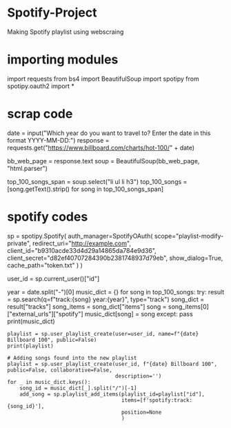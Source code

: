 # Spotify-Project
Making Spotify playlist using webscraing
# importing modules

import requests
from bs4 import BeautifulSoup
import spotipy
from spotipy.oauth2 import *

# scrap code

date = input("Which year do you want to travel to? Enter the date in this format YYYY-MM-DD:")
response = requests.get("https://www.billboard.com/charts/hot-100/" + date)

bb_web_page = response.text
soup = BeautifulSoup(bb_web_page, "html.parser")

top_100_songs_span = soup.select("li ul li h3")
top_100_songs = [song.getText().strip() for song in top_100_songs_span]

# spotify codes

sp = spotipy.Spotify(
    auth_manager=SpotifyOAuth(
        scope="playlist-modify-private", redirect_uri="http://example.com",
        client_id="b9310acde33d4d29a14865da784e9d36",
        client_secret="d82ef40707284390b2381748937d79eb",
        show_dialog=True, cache_path="token.txt"
    )
)

user_id = sp.current_user()["id"]

year = date.split("-")[0]
music_dict = {}
for song in top_100_songs:
    try:
        result = sp.search(q=f"track:{song} year:{year}", type="track")
        song_dict = result["tracks"]
        song_items = song_dict["items"]
        song = song_items[0]["external_urls"]["spotify"]
        music_dict[song] = song
    except:
        pass
    print(music_dict)

    playlist = sp.user_playlist_create(user=user_id, name=f"{date} Billboard 100", public=False)
    print(playlist)

    # Adding songs found into the new playlist
    playlist = sp.user_playlist_create(user_id, f"{date} Billboard 100", public=False, collaborative=False,
                                       description='')
    for _ in music_dict.keys():
        song_id = music_dict[_].split("/")[-1]
        add_song = sp.playlist_add_items(playlist_id=playlist["id"],
                                         items=[f'spotify:track:{song_id}'],
                                         position=None
                                         )
